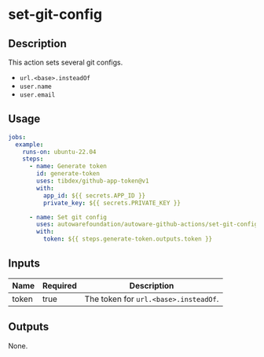 # set-git-config

## Description

This action sets several git configs.

- `url.<base>.insteadOf`
- `user.name`
- `user.email`

## Usage

```yaml
jobs:
  example:
    runs-on: ubuntu-22.04
    steps:
      - name: Generate token
        id: generate-token
        uses: tibdex/github-app-token@v1
        with:
          app_id: ${{ secrets.APP_ID }}
          private_key: ${{ secrets.PRIVATE_KEY }}

      - name: Set git config
        uses: autowarefoundation/autoware-github-actions/set-git-config@v1
        with:
          token: ${{ steps.generate-token.outputs.token }}
```

## Inputs

| Name  | Required | Description                           |
| ----- | -------- | ------------------------------------- |
| token | true     | The token for `url.<base>.insteadOf`. |

## Outputs

None.
